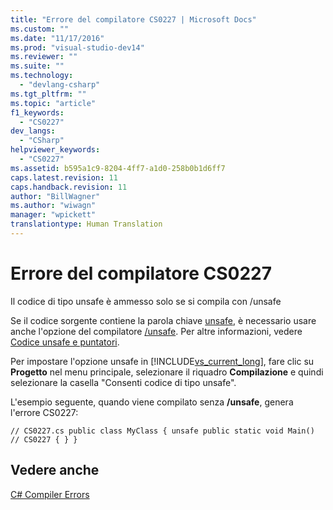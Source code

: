 ```yaml
---
title: "Errore del compilatore CS0227 | Microsoft Docs"
ms.custom: ""
ms.date: "11/17/2016"
ms.prod: "visual-studio-dev14"
ms.reviewer: ""
ms.suite: ""
ms.technology: 
  - "devlang-csharp"
ms.tgt_pltfrm: ""
ms.topic: "article"
f1_keywords: 
  - "CS0227"
dev_langs: 
  - "CSharp"
helpviewer_keywords: 
  - "CS0227"
ms.assetid: b595a1c9-8204-4ff7-a1d0-258b0b1d6ff7
caps.latest.revision: 11
caps.handback.revision: 11
author: "BillWagner"
ms.author: "wiwagn"
manager: "wpickett"
translationtype: Human Translation
---
```

# Errore del compilatore CS0227
Il codice di tipo unsafe è ammesso solo se si compila con \/unsafe  
  
 Se il codice sorgente contiene la parola chiave [unsafe](../../csharp/language-reference/keywords/unsafe.md), è necessario usare anche l'opzione del compilatore [\/unsafe](../../csharp/language-reference/compiler-options/unsafe-compiler-option.md). Per altre informazioni, vedere [Codice unsafe e puntatori](../../csharp/programming-guide/unsafe-code-pointers/index.md).  
  
 Per impostare l'opzione unsafe in [!INCLUDE[vs_current_long](../../csharp/misc/includes/vs_current_long_md.md)], fare clic su **Progetto** nel menu principale, selezionare il riquadro **Compilazione** e quindi selezionare la casella "Consenti codice di tipo unsafe".  
  
 L'esempio seguente, quando viene compilato senza **\/unsafe**, genera l'errore CS0227:  
  
```  
// CS0227.cs public class MyClass { unsafe public static void Main()   // CS0227 { } }  
```  
  
## Vedere anche  
 [C\# Compiler Errors](../../csharp/language-reference/compiler-messages/index.md)